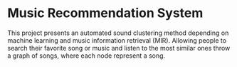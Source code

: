 <h1>Music Recommendation System</h1>
This project presents an automated sound clustering method depending on machine learning and music information retrieval (MIR).
Allowing people to search their favorite song or music and listen to the most similar ones throw a graph of songs, where each node represent a song.
